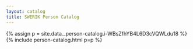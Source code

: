 ```yaml
---
layout: catalog
title: SWERIK Person Catalog
---
```

{% assign p = site.data._person-catalog.i-WBsZfhYB4L6D3cVQWLdu18 %}
{% include person-catalog.html p=p %}

